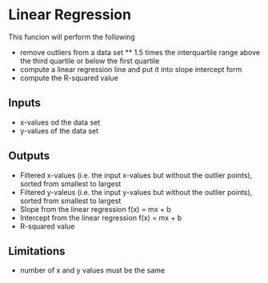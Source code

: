 # Linear Regression #
This funcion will perform the following
* remove outliers from a data set 
** 1.5 times the interquartile range above the third quartile or below the first quartile
* compute a linear regression line and put it into slope intercept form
* compute the R-squared value
## Inputs ##
* x-values od the data set
* y-values of the data set
## Outputs ##
* Filtered x-values (i.e. the input x-values but without the outlier points), sorted from smallest to largest
* Filtered y-valeus (i.e. the input y-values but without the outlier points), sorted from smallest to largest
* Slope from the linear regression f(x) = mx + b
* Intercept from the linear regression  f(x) = mx + b
* R-squared value
## Limitations ##
* number of x and y values must be the same
